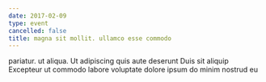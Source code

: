 ```yaml
---
date: 2017-02-09
type: event
cancelled: false
title: magna sit mollit. ullamco esse commodo
---
```

pariatur. ut aliqua. Ut adipiscing quis aute deserunt Duis sit aliquip Excepteur ut commodo labore voluptate dolore ipsum do minim nostrud eu